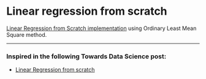 # Linear regression from scratch

[Linear Regression from Scratch implementation](https://github.com/ldidone/linear_regression_from_scratch/blob/main/Linear%20Regression%20from%20Scratch.ipynb) using Ordinary Least Mean Square method.

--------
### Inspired in the following Towards Data Science post:
- [Linear Regression from scratch](https://towardsdatascience.com/linear-regression-from-scratch-cd0dee067f72)
